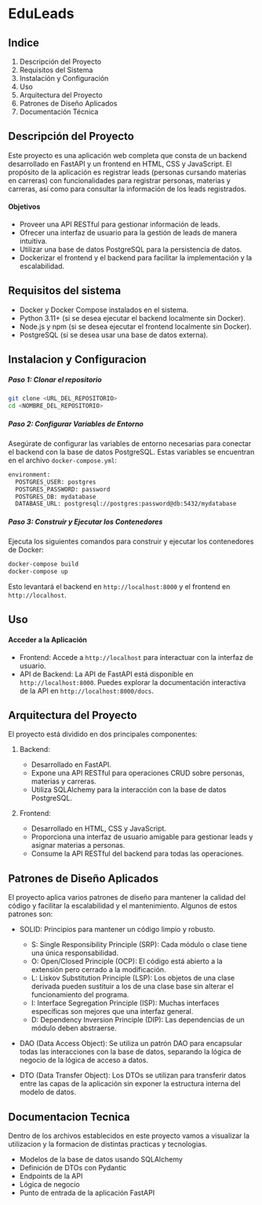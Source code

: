 # EduLeads

## Indice
1. Descripción del Proyecto
2. Requisitos del Sistema
3. Instalación y Configuración
4. Uso
5. Arquitectura del Proyecto
6. Patrones de Diseño Aplicados
7. Documentación Técnica


## Descripción del Proyecto
Este proyecto es una aplicación web completa que consta de un backend desarrollado en FastAPI y un frontend en HTML, CSS y JavaScript. El propósito de la aplicación es registrar leads (personas cursando materias en carreras) con funcionalidades para registrar personas, materias y carreras, así como para consultar la información de los leads registrados.

#### Objetivos
* Proveer una API RESTful para gestionar información de leads.
* Ofrecer una interfaz de usuario para la gestión de leads de manera intuitiva.
* Utilizar una base de datos PostgreSQL para la persistencia de datos.
* Dockerizar el frontend y el backend para facilitar la implementación y la escalabilidad.
## Requisitos del sistema
* Docker y Docker Compose instalados en el sistema.
* Python 3.11+ (si se desea ejecutar el backend localmente sin Docker).
* Node.js y npm (si se desea ejecutar el frontend localmente sin Docker).
* PostgreSQL (si se desea usar una base de datos externa).
## Instalacion y Configuracion
##### Paso 1: Clonar el repositorio
```bash
git clone <URL_DEL_REPOSITORIO>
cd <NOMBRE_DEL_REPOSITORIO>
```
##### Paso 2: Configurar Variables de Entorno
Asegúrate de configurar las variables de entorno necesarias para conectar el backend con la base de datos PostgreSQL. Estas variables se encuentran en el archivo `docker-compose.yml`:


```bash
environment:
  POSTGRES_USER: postgres
  POSTGRES_PASSWORD: password
  POSTGRES_DB: mydatabase
  DATABASE_URL: postgresql://postgres:password@db:5432/mydatabase
```

##### Paso 3: Construir y Ejecutar los Contenedores
Ejecuta los siguientes comandos para construir y ejecutar los contenedores de Docker:
```bash
docker-compose build
docker-compose up
```
Esto levantará el backend en `http://localhost:8000` y el frontend en `http://localhost`.

 
## Uso
#### Acceder a la Aplicación
*  Frontend: Accede a `http://localhost` para interactuar con la interfaz de usuario.
* API de Backend: La API de FastAPI está disponible en `http://localhost:8000`. Puedes explorar la documentación interactiva de la API en `http://localhost:8000/docs`.

## Arquitectura del Proyecto
El proyecto está dividido en dos principales componentes:
1. Backend:
    
    * Desarrollado en FastAPI.
    * Expone una API RESTful para operaciones CRUD sobre personas, materias y carreras.
    * Utiliza SQLAlchemy para la interacción con la base de datos PostgreSQL.
2. Frontend:
    
    * Desarrollado en HTML, CSS y JavaScript.
    * Proporciona una interfaz de usuario amigable para gestionar leads y asignar materias a personas.
    * Consume la API RESTful del backend para todas las operaciones.

## Patrones de Diseño Aplicados
El proyecto aplica varios patrones de diseño para mantener la calidad del código y facilitar la escalabilidad y el mantenimiento. Algunos de estos patrones son:

* SOLID: Principios para mantener un código limpio y robusto.
    
    * S: Single Responsibility Principle (SRP): Cada módulo o clase tiene una única responsabilidad.
    * O: Open/Closed Principle (OCP): El código está abierto a la extensión pero cerrado a la modificación.
    * L: Liskov Substitution Principle (LSP): Los objetos de una clase derivada pueden sustituir a los de una clase base sin alterar el funcionamiento del programa.
    * I: Interface Segregation Principle (ISP): Muchas interfaces específicas son mejores que una interfaz general.
    * D: Dependency Inversion Principle (DIP): Las dependencias de un módulo deben abstraerse.
* DAO (Data Access Object): Se utiliza un patrón DAO para encapsular todas las interacciones con la base de datos, separando la lógica de negocio de la lógica de acceso a datos.
* DTO (Data Transfer Object): Los DTOs se utilizan para transferir datos entre las capas de la aplicación sin exponer la estructura interna del modelo de datos.

## Documentacion Tecnica 
Dentro de los archivos establecidos en este proyecto vamos a visualizar la utilizacion y la formacion de distintas practicas y tecnologias.

* Modelos de la base de datos usando SQLAlchemy
* Definición de DTOs con Pydantic
* Endpoints de la API
* Lógica de negocio
* Punto de entrada de la aplicación FastAPI


